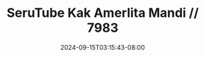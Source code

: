 --- 
title: "SeruTube  Kak Amerlita Mandi // 7983"
description: "download  video bokep SeruTube  Kak Amerlita Mandi // 7983 durasi panjang video full terbaru"
date: 2024-09-15T03:15:43-08:00
file_code: "iwvsq6zitvwb"
draft: false
cover: "nvwmp2dr4dcrz7wg.jpg"
tags: ["SeruTube", "Kak", "Amerlita", "Mandi", "bokep-indo", "bokep-viral", "bokep-ig"]
length: 746
fld_id: "1483155"
foldername: "Amerlita 1"
categories: ["Amerlita 1"]
views: 0
---